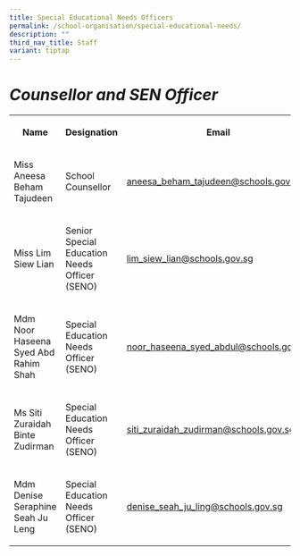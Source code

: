 ```yaml
---
title: Special Educational Needs Officers
permalink: /school-organisation/special-educational-needs/
description: ""
third_nav_title: Staff
variant: tiptap
---
```

<h1><em>Counsellor and SEN Officer</em></h1>
<table style="minWidth: 75px">
<colgroup>
<col>
<col>
<col>
</colgroup>
<tbody>
<tr>
<th rowspan="1" colspan="1">
<p>Name</p>
</th>
<th rowspan="1" colspan="1">
<p>Designation</p>
</th>
<th rowspan="1" colspan="1">
<p>Email</p>
</th>
</tr>
<tr>
<td rowspan="1" colspan="1">
<p>Miss Aneesa Beham Tajudeen</p>
</td>
<td rowspan="1" colspan="1">
<p>School Counsellor</p>
</td>
<td rowspan="1" colspan="1">
<p><a href="mailto:aneesa_beham_tajudeen@schools.gov.sg" rel="noopener noreferrer nofollow" target="_blank">aneesa_beham_tajudeen@schools.gov.sg</a>
</p>
</td>
</tr>
<tr>
<td rowspan="1" colspan="1">
<p>Miss Lim Siew Lian</p>
</td>
<td rowspan="1" colspan="1">
<p>Senior Special Education Needs Officer (SENO)</p>
</td>
<td rowspan="1" colspan="1">
<p><a href="mailto:lim_siew_lian@schools.gov.sg" rel="noopener noreferrer nofollow" target="_blank">lim_siew_lian@schools.gov.sg</a>
</p>
</td>
</tr>
<tr>
<td rowspan="1" colspan="1">
<p>Mdm Noor Haseena Syed Abd Rahim Shah</p>
</td>
<td rowspan="1" colspan="1">
<p>Special Education Needs Officer (SENO)</p>
</td>
<td rowspan="1" colspan="1">
<p><a href="mailto:noor_haseena_syed_abdul@schools.gov.sg" rel="noopener noreferrer nofollow" target="_blank">noor_haseena_syed_abdul@schools.gov.sg</a>
</p>
</td>
</tr>
<tr>
<td rowspan="1" colspan="1">
<p>Ms Siti Zuraidah Binte Zudirman</p>
</td>
<td rowspan="1" colspan="1">
<p>Special Education Needs Officer (SENO)</p>
</td>
<td rowspan="1" colspan="1">
<p><a href="mailto:siti_zuraidah_zudirman@schools.gov.sg" rel="noopener noreferrer nofollow" target="_blank">siti_zuraidah_zudirman@schools.gov.sg</a>
</p>
</td>
</tr>
<tr>
<td rowspan="1" colspan="1">
<p>Mdm Denise Seraphine Seah Ju Leng</p>
</td>
<td rowspan="1" colspan="1">
<p>Special Education Needs Officer (SENO)</p>
</td>
<td rowspan="1" colspan="1">
<p><a href="mailto:denise_seah_ju_ling@schools.gov.sg" rel="noopener noreferrer nofollow" target="_blank">denise_seah_ju_ling@schools.gov.sg</a>
</p>
</td>
</tr>
</tbody>
</table>
<p></p>